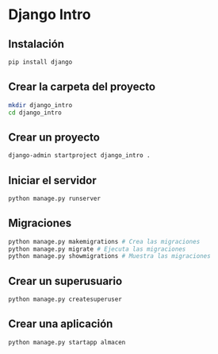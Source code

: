 # Django Intro

## Instalación

```bash
pip install django
```
## Crear la carpeta del proyecto

```bash
mkdir django_intro
cd django_intro
```

## Crear un proyecto

```bash
django-admin startproject django_intro .
```

## Iniciar el servidor

```bash
python manage.py runserver
```

## Migraciones

```bash
python manage.py makemigrations # Crea las migraciones
python manage.py migrate # Ejecuta las migraciones
python manage.py showmigrations # Muestra las migraciones
```

## Crear un superusuario

```bash
python manage.py createsuperuser
```

## Crear una aplicación

```bash
python manage.py startapp almacen
```
